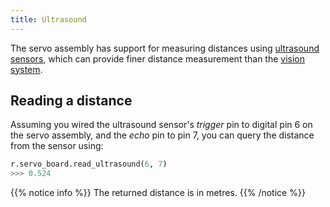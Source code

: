 ```yaml
---
title: Ultrasound
---
```


The servo assembly has support for measuring distances using [ultrasound sensors](/kit/servo-assembly/ultrasound), which can provide finer distance measurement than the [vision system](/api/vision).

## Reading a distance
Assuming you wired the ultrasound sensor's _trigger_ pin to digital pin 6 on the servo assembly, and the _echo_ pin to pin 7, you can query the distance from the sensor using:

```python
r.servo_board.read_ultrasound(6, 7)
>>> 0.524
```

{{% notice info %}}
The returned distance is in metres.
{{% /notice %}}
